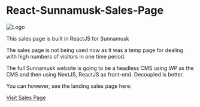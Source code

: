# React-Sunnamusk-Sales-Page

![Logo](https://sunnamusk.com/wp-content/uploads/2020/11/footer-logo.svg)

This sales page is built in ReactJS for Sunnamusk

The sales page is not being used now as it was a temp page for dealing with high numbers of visitors in one time period. 

The full Sunnamusk website is going to be a headless CMS using WP as the CMS and then using NextJS, ReactJS as front-end. Decoupled is better.

You can however, see the landing sales page here:

<a href="https://goldendustsm.netlify.app/" target="_blank">Visit Sales Page</a>



